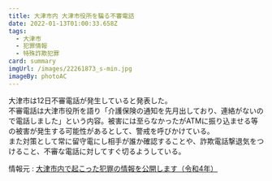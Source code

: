 ```yaml
---
title: 大津市内 大津市役所を騙る不審電話
date: 2022-01-13T01:00:33.658Z
tags:
  - 大津市
  - 犯罪情報
  - 特殊詐欺犯罪
card: summary
imgUrl: /images/22261873_s-min.jpg
imageBy: photoAC
---
```

大津市は12日不審電話が発生していると発表した。  
不審電話は大津市役所を語り「介護保険の通知を先月出しており、連絡がないので電話しました」という内容。被害には至らなかったがATMに振り込ませる等の被害が発生する可能性があるとして、警戒を呼びかけている。  
また対策として常に留守電にし相手が誰か確認することや、詐欺電話撃退気をつけること、不審な電話に対してすぐ切るようしている。

情報元 : [大津市内で起こった犯罪の情報を公開します（令和4年）](https://www.city.otsu.lg.jp/kurashi/bouhan/46188.html)